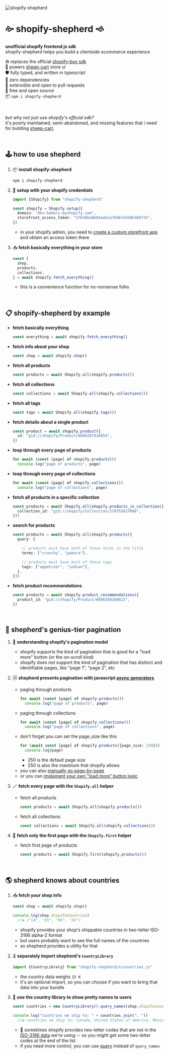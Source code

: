 
![shopify-shepherd](./assets/shepherd.webp)

# 🙚 shopify-shepherd 🙘

**unofficial shopify frontend js sdk**  
shopify-shepherd helps you build a clientside ecommerce experience  

♻️ replaces the official [shopify-buy sdk](https://www.npmjs.com/package/shopify-buy)  
🐏 powers [sheep-cart](https://github.com/chase-moskal/sheep-cart#readme) store ui  
🛡️ fully typed, and written in typescript  
🗿 zero dependencies  
🤝 extensible and open to pull requests  
💖 free and open source  
📦 `npm i shopify-shepherd`  

<br/>

*but why not just use shopify's official sdk?*  
it's poorly maintained, semi-abandoned, and missing features that i need for building [sheep-cart](https://github.com/chase-moskal/sheep-cart#readme).  

<br/>

## 🕹️ how to use shepherd

1. 📦 **install shopify-shepherd**
    ```sh
    npm i shopify-shepherd
    ```

1. 🔑 **setup with your shopify credentials**
    ```ts
    import {Shopify} from "shopify-shepherd"

    const shopify = Shopify.setup({
      domain: "dev-bakery.myshopify.com",
      storefront_access_token: "5f636be6b04aeb2a7b96fe9306386f25",
    })
    ```
    - in your shopify admin, you need to [create a custom storefront app](https://help.shopify.com/en/manual/apps/app-types/custom-apps) and obtain an access token there

1. 📥 **fetch basically everything in your store**
    ```ts
    const {
      shop,
      products,
      collections,
    } = await shopify.fetch_everything()
    ```
    - this is a convenience function for no-nonsense folks

<br/>

## 📋 shopify-shepherd by example

- **fetch basically everything**
  ```ts
  const everything = await shopify.fetch_everything()
  ```
- **fetch info about your shop**
  ```ts
  const shop = await shopify.shop()
  ```
- **fetch all products**
  ```ts
  const products = await Shopify.all(shopify.products())
  ```
- **fetch all collections**
  ```ts
  const collections = await Shopify.all(shopify.collections())
  ```
- **fetch all tags**
  ```ts
  const tags = await Shopify.all(shopify.tags())
  ```
- **fetch details about a single product**
  ```ts
  const product = await shopify.product({
    id: "gid://shopify/Product/6606267416654",
  })
  ```
- **loop through every page of products**
  ```ts
  for await (const [page] of shopify.products())
    console.log("page of products", page)
  ```
- **loop through every page of collections**
  ```ts
  for await (const [page] of shopify.collections())
    console.log("page of collections", page)
  ```
- **fetch all products in a specific collection**
  ```ts
  const products = await Shopify.all(shopify.products_in_collection({
    collection_id: "gid://shopify/Collection/270755627086",
  }))
  ```
- **search for products**
  ```ts
  const products = await Shopify.all(shopify.products({
    query: {

      // products must have both of these terms in the title
      terms: ["crunchy", "pakora"],

      // products must have both of these tags
      tags: ["appetizer", "indian"],
    },
  }))
  ```
- **fetch product recommendations**
  ```ts
  const products = await shopify.product_recommendations({
    product_id: "gid://shopify/Product/6606268268622",
  })
  ```

<br/>

## 📜 shepherd's genius-tier pagination

1. 🤔 **understanding shopify's pagination model**
    - shopify supports the kind of pagination that is good for a "load more" button (or the on-scroll kind)
    - shopify does *not* support the kind of pagination that has distinct and identifiable pages, like "page 1", "page 2", etc

1. 🗐 **shepherd presents pagination with javascript [async generators](https://developer.mozilla.org/en-US/docs/Web/JavaScript/Reference/Global_Objects/AsyncGenerator)**  
    - paging through products
      ```ts
      for await (const [page] of shopify.products())
        console.log("page of products", page)
      ```
    - paging through collections
      ```ts
      for await (const [page] of shopify.collections())
        console.log("page of collections", page)
      ```
    - don't forget you can set the page_size like this
      ```ts
      for (await const [page] of shopify.products({page_size: 250}))
        console.log(page)
      ```
      - 250 is the default page size
      - 250 is also the maximum that shopify allows
    - you can also [manually go page-by-page](./docs/manual_paging.md)
    - or you can [implement your own "load more" button logic](./docs/load_more_pages.md)

1. 🪄 **fetch every page with the `Shopify.all` helper**
    - fetch all products
      ```ts
      const products = await Shopify.all(shopify.products())
      ```
    - fetch all collections
      ```ts
      const collections = await Shopify.all(shopify.collections())
      ```

1. 🔂 **fetch only the first page with the `Shopify.first` helper**
    - fetch first page of products
      ```ts
      const products = await Shopify.first(shopify.products())
      ```

<br/>

## 🌎 shepherd knows about countries

1. 📥 **fetch your shop info**  
    ```ts
    const shop = await shopify.shop()

    console.log(shop.shipsToCountries)
      //⮞ ["CA", "US", "MX", "XX"]
    ```
    - shopify provides your shop's shippable countries in two-letter ISO-3166 alpha-2 format
    - but users probably want to see the full names of the countries
    - so shepherd provides a utility for that

1. ⏳ **separately import shepherd's `CountryLibrary`**
    ```ts
    import {CountryLibrary} from "shopify-shepherd/x/countries.js"
    ```
    - the country data weighs `15 K`
    - it's an optional import, so you can choose if you want to bring that data into your bundle

1. 💅 **use the country library to show pretty names to users**
    ```ts
    const countries = new CountryLibrary().query_names(shop.shipsToCountries)

    console.log("countries we ship to: " + countries.join(", "))
      //⮞ countries we ship to: Canada, United States of America, Mexico, XX
    ```
    - 🤷 sometimes shopify provides two-letter codes that are not in the [ISO-3166 data](https://github.com/lukes/ISO-3166-Countries-with-Regional-Codes) we're using -- so you might get some two-letter codes at the end of the list
    - if you need more control, you can use [query](./s/parts/countries/country_library.ts#L19) instead of `query_names`
